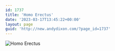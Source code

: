 ```yaml
---
id: 1737
title: 'Homo Erectus'
date: '2023-03-17T13:45:22+00:00'
layout: page
guid: 'http://new.andydixon.com/?page_id=1737'
---
```


![Homo Erectus](https://i0.wp.com/assets.g8x2.ldn.idrivee2-23.com/posters/Homo%20Erectus%2001.jpg?w=1200&ssl=1 "Homo Erectus")